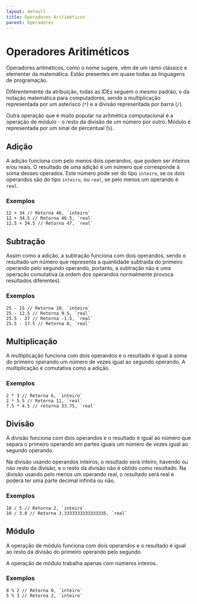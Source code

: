 ```yaml
---
layout: default
title: Operadores Aritiméticos
parent: Operadores
---
```


# Operadores Aritiméticos

Operadores aritméticos, como o nome sugere, vêm de um ramo clássico e elementar da matemática. Estão presentes em quase todas as linguagens de programação.

Diferentemente da atribuição, todas as IDEs seguem o mesmo padrão, o da notação matemática para computadores, sendo a multiplicação representada por um asterisco (`*`) e a divisão representada por barra (`/`). 

Outra operação que é muito popular na aritmética computacional é a operação de módulo - o resto da divisão de um número por outro. Módulo é representada por um sinal de percentual (`%`).

## Adição

A adição funciona com pelo menos dois operandos, que podem ser inteiros e/ou reais. O resultado de uma adição é um número que corresponde à soma desses operados. Este número pode ser do tipo `inteiro`, se os dois operandos são do tipo `inteiro`, ou `real`, se pelo menos um operando é `real`. 

### Exemplos

    12 + 34 // Retorna 46, `inteiro`
    12 + 34.5 // Retorna 46.5, `real`
    12.5 + 34.5 // Retorna 47, `real`

## Subtração

Assim como a adição, a subtração funciona com dois operandos, sendo o resultado um número que representa a quantidade subtraída do primeiro operando pelo segundo operando, portanto, a subtração não é uma operação comutativa (a ordem dos operandos normalmente provoca resultados diferentes).

### Exemplos

    25 - 15 // Retorna 10, `inteiro`
    25 - 12.5 // Retorna 9.5, `real`
    25.5 - 27 // Retorna -1.5, `real`
    25.5 - 17.5 // Retorna 8, `real`

## Multiplicação

A multiplicação funciona com dois operandos e o resultado é igual à soma do primeiro operando um número de vezes igual ao segundo operando. A multiplicação é comutativa como a adição.

### Exemplos

    2 * 3 // Retorna 6, `inteiro`
    2 * 5.5 // Retorna 11, `real`
    7.5 * 4.5 // retorna 33.75, `real`

## Divisão

A divisão funciona com dois operandos e o resultado é igual ao número que separa o primeiro operando em partes iguais um número de vezes igual ao segundo operando. 

Na divisão usando operandos inteiros, o resultado será inteiro, havendo ou não resto da divisão, e o resto da divisão não é obtido como resultado. Na divisão usando pelo menos um operando real, o resultado será real e poderá ter uma parte decimal infinita ou não.

### Exemplos

    10 / 5 // Retorna 2, `inteiro`
    10 / 3.0 // Retorna 3.3333333333333335, `real`

## Módulo

A operação de módulo funciona com dois operandos e o resultado é igual ao resto da divisão do primeiro operando pelo segundo. 

A operação de módulo trabalha apenas com números inteiros.

### Exemplos

    8 % 2 // Retorna 0, `inteiro`
    5 % 3 // Retorna 2, `inteiro`
